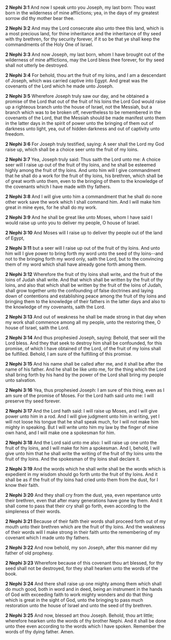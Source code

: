 **2 Nephi 3:1** And now I speak unto you Joseph, my last born: Thou wast born in the wilderness of mine afflictions; yea, in the days of my greatest sorrow did thy mother bear thee.

**2 Nephi 3:2** And may the Lord consecrate also unto thee this land, which is a most precious land, for thine inheritance and the inheritance of thy seed with thy brethren, for thy security forever, if it so be that ye shall keep the commandments of the Holy One of Israel.

**2 Nephi 3:3** And now Joseph, my last born, whom I have brought out of the wilderness of mine afflictions, may the Lord bless thee forever, for thy seed shall not utterly be destroyed.

**2 Nephi 3:4** For behold, thou art the fruit of my loins, and I am a descendant of Joseph, which was carried captive into Egypt. And great was the covenants of the Lord which he made unto Joseph.

**2 Nephi 3:5** Wherefore Joseph truly saw our day, and he obtained a promise of the Lord that out of the fruit of his loins the Lord God would raise up a righteous branch unto the house of Israel, not the Messiah, but a branch which was to be broken off, nevertheless to be remembered in the covenants of the Lord, that the Messiah should be made manifest unto them in the latter days in the spirit of power unto the bringing of them out of darkness unto light, yea, out of hidden darkness and out of captivity unto freedom.

**2 Nephi 3:6** For Joseph truly testified, saying: A seer shall the Lord my God raise up, which shall be a choice seer unto the fruit of my loins.

**2 Nephi 3:7** Yea, Joseph truly said: Thus saith the Lord unto me: A choice seer will I raise up out of the fruit of thy loins, and he shall be esteemed highly among the fruit of thy loins. And unto him will I give commandment that he shall do a work for the fruit of thy loins, his brethren, which shall be of great worth unto them, even to the bringing of them to the knowledge of the covenants which I have made with thy fathers.

**2 Nephi 3:8** And I will give unto him a commandment that he shall do none other work save the work which I shall command him. And I will make him great in mine eyes, for he shall do my work.

**2 Nephi 3:9** And he shall be great like unto Moses, whom I have said I would raise up unto you to deliver my people, O house of Israel.

**2 Nephi 3:10** And Moses will I raise up to deliver thy people out of the land of Egypt,

**2 Nephi 3:11** but a seer will I raise up out of the fruit of thy loins. And unto him will I give power to bring forth my word unto the seed of thy loins--and not to the bringing forth my word only, saith the Lord, but to the convincing them of my word which shall have already gone forth among them.

**2 Nephi 3:12** Wherefore the fruit of thy loins shall write, and the fruit of the loins of Judah shall write. And that which shall be written by the fruit of thy loins, and also that which shall be written by the fruit of the loins of Judah, shall grow together unto the confounding of false doctrines and laying down of contentions and establishing peace among the fruit of thy loins and bringing them to the knowledge of their fathers in the latter days and also to the knowledge of my covenants, saith the Lord.

**2 Nephi 3:13** And out of weakness he shall be made strong in that day when my work shall commence among all my people, unto the restoring thee, O house of Israel, saith the Lord.

**2 Nephi 3:14** And thus prophesied Joseph, saying: Behold, that seer will the Lord bless. And they that seek to destroy him shall be confounded, for this promise, of which I have obtained of the Lord, of the fruit of my loins shall be fulfilled. Behold, I am sure of the fulfilling of this promise.

**2 Nephi 3:15** And his name shall be called after me, and it shall be after the name of his father. And he shall be like unto me, for the thing which the Lord shall bring forth by his hand by the power of the Lord shall bring my people unto salvation.

**2 Nephi 3:16** Yea, thus prophesied Joseph: I am sure of this thing, even as I am sure of the promise of Moses. For the Lord hath said unto me: I will preserve thy seed forever.

**2 Nephi 3:17** And the Lord hath said: I will raise up Moses, and I will give power unto him in a rod. And I will give judgment unto him in writing, yet I will not loose his tongue that he shall speak much, for I will not make him mighty in speaking. But I will write unto him my law by the finger of mine own hand, and I will make one a spokesman for him.

**2 Nephi 3:18** And the Lord said unto me also: I will raise up one unto the fruit of thy loins, and I will make for him a spokesman. And I, behold, I will give unto him that he shall write the writing of the fruit of thy loins unto the fruit of thy loins. And the spokesman of thy loins shall declare it.

**2 Nephi 3:19** And the words which he shall write shall be the words which is expedient in my wisdom should go forth unto the fruit of thy loins. And it shall be as if the fruit of thy loins had cried unto them from the dust, for I know their faith.

**2 Nephi 3:20** And they shall cry from the dust, yea, even repentance unto their brethren, even that after many generations have gone by them. And it shall come to pass that their cry shall go forth, even according to the simpleness of their words.

**2 Nephi 3:21** Because of their faith their words shall proceed forth out of my mouth unto their brethren which are the fruit of thy loins. And the weakness of their words will I make strong in their faith unto the remembering of my covenant which I made unto thy fathers.

**2 Nephi 3:22** And now behold, my son Joseph, after this manner did my father of old prophesy.

**2 Nephi 3:23** Wherefore because of this covenant thou art blessed, for thy seed shall not be destroyed, for they shall hearken unto the words of the book.

**2 Nephi 3:24** And there shall raise up one mighty among them which shall do much good, both in word and in deed, being an instrument in the hands of God with exceeding faith to work mighty wonders and do that thing which is great in the sight of God, unto the bringing to pass much restoration unto the house of Israel and unto the seed of thy brethren.

**2 Nephi 3:25** And now, blessed art thou Joseph. Behold, thou art little; wherefore hearken unto the words of thy brother Nephi. And it shall be done unto thee even according to the words which I have spoken. Remember the words of thy dying father. Amen.

